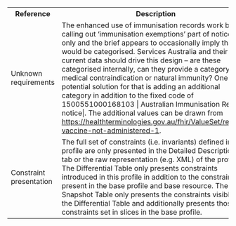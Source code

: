 <table class="list" width="100%">
<tbody>
  <tr>
    <th>Reference</th>
    <th>Description</th>
    <th>Issue No.</th>
  </tr>
   <tr>
        <td>Unknown requirements</td>
        <td>The enhanced use of immunisation records work brief calling out ‘immunisation exemptions’ part of notices only and the brief appears to occasionally imply that this would be categorised. Services Australia and their current data should drive this design –
are these categorised internally, can they provide a category like medical contraindication or natural immunity? One potential solution for that is adding an additional category in addition to the fixed code of
1500551000168103 | Australian Immunisation Register notice|. The additional values can be drawn from <a href="https://healthterminologies.gov.au/fhir/ValueSet/reason-vaccine-not-administered-1">https://healthterminologies.gov.au/fhir/ValueSet/reason-vaccine-not-administered-1</a>. </td>
        <td>N/A</td>
  </tr>
  <tr>
        <td>Constraint presentation</td>
        <td>The full set of constraints (i.e. invariants) defined in this profile are only presented in the Detailed Descriptions tab or the raw representation (e.g. XML) of the profile. The Differential Table only presents constraints introduced in this profile in addition to the constraints present in the base profile and base resource. The Snapshot Table only presents the constraints visible in the Differential Table and additionally presents those constraints set in slices in the base profile.</td>
        <td>See Zulip <a href="https://chat.fhir.org/#narrow/stream/179252-IG-creation/topic/Derived.20profile.20snapshot.20missing.20upstream.20invariants">Derived profile snapshot missing upstream invariants</a> stream</td>
  </tr>
</tbody>
</table>


